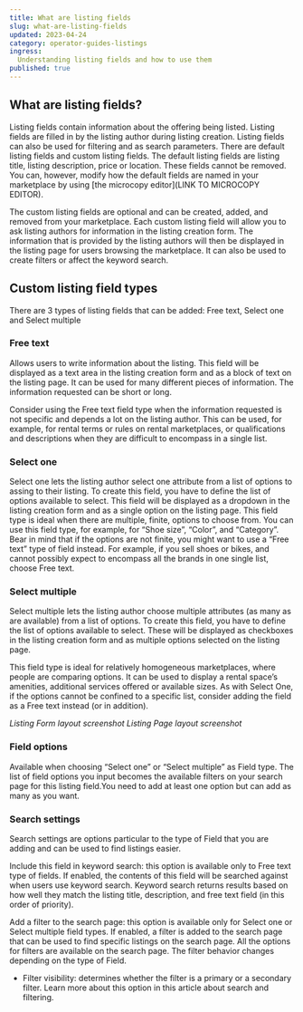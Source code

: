 ```yaml
---
title: What are listing fields
slug: what-are-listing-fields
updated: 2023-04-24
category: operator-guides-listings
ingress:
  Understanding listing fields and how to use them
published: true
---
```



## What are listing fields?

Listing fields contain information about the offering being listed. Listing fields are filled in by the listing author during listing creation. Listing fields can also be used for filtering and as search parameters. There are default listing fields and custom listing fields. The default listing fields are listing title, listing description, price or location. These fields cannot be removed. You can, however, modify how the default fields are named in your marketplace by using [the microcopy editor](LINK TO MICROCOPY EDITOR). 

The custom listing fields are optional and can be created, added, and removed from your marketplace. Each custom listing field will allow you to ask listing authors for information in the listing creation form. The information that is provided by the listing authors will then be displayed in the listing page for users browsing the marketplace. It can also be used to create filters or affect the keyword search.

## Custom listing field types

There are 3 types of listing fields that can be added: Free text, Select one and Select multiple

### Free text

Allows users to write information about the listing. This field will be displayed as a text area in the listing creation form and as a block of text on the listing page. It can be used for many different pieces of information. The information requested can be short or long. 

Consider using the Free text field type when the information requested is not specific and depends a lot on the listing author. This can be used, for example, for rental terms or rules on rental marketplaces, or qualifications and descriptions when they are difficult to encompass in a single list. 

### Select one

Select one lets the listing author select one attribute from a list of options to assing to their listing. To create this field, you have to define the list of options available to select. This field will be displayed as a dropdown in the listing creation form and as a single option on the listing page. 
This field type is ideal when there are multiple, finite, options to choose from. You can use this field type, for example, for “Shoe size”, “Color”, and “Category”. Bear in mind that if the options are not finite, you might want to use a “Free text” type of field instead. For example, if you sell shoes or bikes, and cannot possibly expect to encompass all the brands in one single list, choose Free text. 

### Select multiple
Select multiple lets the listing author choose multiple attributes (as many as are available) from a list of options. To create this field, you have to define the list of options available to select. These will be displayed as checkboxes in the listing creation form and as multiple options selected on the listing page. 

This field type is ideal for relatively homogeneous marketplaces, where people are comparing options. It can be used to display a rental space’s amenities,  additional services offered or available sizes. As with Select One, if the options cannot be confined to a specific list, consider adding the field as a Free text instead (or in addition). 



*Listing Form layout screenshot*
*Listing Page layout screenshot*


### Field options

Available when choosing “Select one” or “Select multiple” as Field type. The list of field options you input becomes the available filters on your search page for this listing field.You need to add at least one option but can add as many as you want.

### Search settings

Search settings are options particular to the type of Field that you are adding and can be used to find listings easier. 

Include this field in keyword search: this option is available only to Free text type of fields. If enabled, the contents of this field will be searched against when users use keyword search. Keyword search returns results based on how well they match the listing title, description, and free text field (in this order of priority).

Add a filter to the search page: this option is available only for Select one or Select multiple field types. If enabled, a filter is added to the search page that can be used to find specific listings on the search page. All the options for filters are available on the search page. The filter behavior changes depending on the type of Field.

- Filter visibility: determines whether the filter is a primary or a secondary filter. Learn more about this option in this article about search and filtering. 

